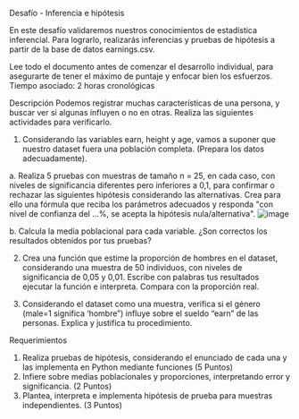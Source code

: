 Desafío - Inferencia e hipótesis

En este desafío validaremos nuestros conocimientos de estadística inferencial. Para
lograrlo, realizarás inferencias y pruebas de hipótesis a partir de la base de datos
earnings.csv.

Lee todo el documento antes de comenzar el desarrollo individual, para asegurarte de tener
el máximo de puntaje y enfocar bien los esfuerzos.
Tiempo asociado: 2 horas cronológicas

Descripción
Podemos registrar muchas características de una persona, y buscar ver si algunas influyen o
no en otras. Realiza las siguientes actividades para verificarlo.

1. Considerando las variables earn, height y age, vamos a suponer que nuestro dataset
fuera una población completa. (Prepara los datos adecuadamente).

a. Realiza 5 pruebas con muestras de tamaño n = 25, en cada caso, con niveles
de significancia diferentes pero inferiores a 0,1, para confirmar o rechazar las
siguientes hipótesis considerando las alternativas. Crea para ello una fórmula
que reciba los parámetros adecuados y responda "con nivel de confianza del
...%, se acepta la hipótesis nula/alternativa".
![image](https://github.com/sergio-dominguez-castillo/Estadistica_inferencial/assets/106454553/845275fc-4085-4c5f-bd9d-e59e358a5d1e)


b. Calcula la media poblacional para cada variable. ¿Son correctos los
resultados obtenidos por tus pruebas?

2. Crea una función que estime la proporción de hombres en el dataset, considerando
una muestra de 50 individuos, con niveles de significancia de 0,05 y 0,01. Escribe con
palabras tus resultados ejecutar la función e interpreta. Compara con la proporción
real.

3. Considerando el dataset como una muestra, verifica si el género (male=1 significa
‘hombre”) influye sobre el sueldo “earn” de las personas. Explica y justifica tu
procedimiento.

Requerimientos
1. Realiza pruebas de hipótesis, considerando el enunciado de cada una y las
implementa en Python mediante funciones (5 Puntos)
2. Infiere sobre medias poblacionales y proporciones, interpretando error y
significancia. (2 Puntos)
3. Plantea, interpreta e implementa hipótesis de prueba para muestras independientes.
(3 Puntos)
